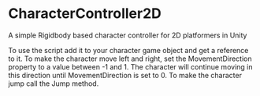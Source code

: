 # CharacterController2D
A simple Rigidbody based character controller for 2D platformers in Unity

To use the script add it to your character game object and get a reference to it.
To make the character move left and right, set the MovementDirection property to a value between -1 and 1.
The character will continue moving in this direction until MovementDirection is set to 0.
To make the character jump call the Jump method.
